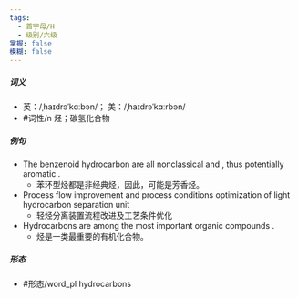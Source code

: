 ```yaml
---
tags:
  - 首字母/H
  - 级别/六级
掌握: false
模糊: false
---
```

##### 词义
- 英：/ˌhaɪdrəˈkɑːbən/； 美：/ˌhaɪdrəˈkɑːrbən/
- #词性/n  烃；碳氢化合物
##### 例句
- The benzenoid hydrocarbon are all nonclassical and , thus potentially aromatic .
	- 苯环型烃都是非经典烃，因此，可能是芳香烃。
- Process flow improvement and process conditions optimization of light hydrocarbon separation unit
	- 轻烃分离装置流程改进及工艺条件优化
- Hydrocarbons are among the most important organic compounds .
	- 烃是一类最重要的有机化合物。
##### 形态
- #形态/word_pl hydrocarbons
